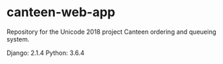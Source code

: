 # canteen-web-app
Repository for the Unicode 2018 project Canteen ordering and queueing system.

Django: 2.1.4
Python: 3.6.4
